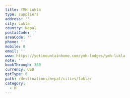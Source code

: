 ```yaml
---
title: YMH Lukla
type: suppliers
address: ''
city: Lukla
country: Nepal
postalCode: ''
areaCode: ''
phone: ''
mobile: 0
email: ''
www: https://yetimountainhome.com/ymh-lodges/ymh-lukla
note: ''
bookThrough: 360
currency: USD
gstType: 0
path: /destinations/nepal/cities/lukla/
category:
  - H
---
```


